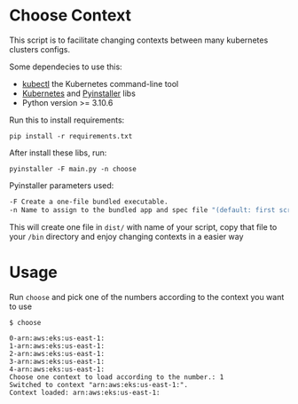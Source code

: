 # Choose Context

This script is to facilitate changing contexts between many kubernetes clusters configs.

Some dependecies to use this:
- [kubectl][kubectl] the Kubernetes command-line tool
- [Kubernetes][kube-py] and [Pyinstaller][pyinstaller] libs
- Python version >= 3.10.6

Run this to install requirements:
```
pip install -r requirements.txt
```

After install these libs, run:
```
pyinstaller -F main.py -n choose
```
Pyinstaller parameters used:
```bash
-F Create a one-file bundled executable.
-n Name to assign to the bundled app and spec file "(default: first script's basename)"
```

This will create one file in `dist/` with name of your script, copy that file to your `/bin` directory and enjoy changing contexts in a easier way

# Usage

Run `choose` and pick one of the numbers according to the context you want to use

```
$ choose

0-arn:aws:eks:us-east-1:
1-arn:aws:eks:us-east-1:
2-arn:aws:eks:us-east-1:
3-arn:aws:eks:us-east-1:
4-arn:aws:eks:us-east-1:
Choose one context to load according to the number.: 1
Switched to context "arn:aws:eks:us-east-1:".
Context loaded: arn:aws:eks:us-east-1:
```

[//]: # (important links)
[kubectl]: <https://kubernetes.io/docs/tasks/tools/>
[pyinstaller]: <https://pypi.org/project/pyinstaller/>
[kube-py]: <https://github.com/kubernetes-client/python/>